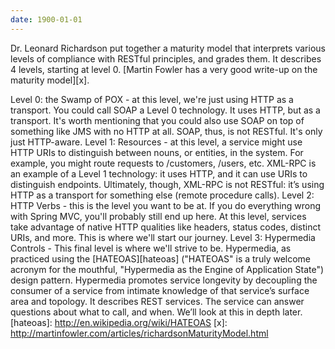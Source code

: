 ```yaml
---
date: 1900-01-01
---
```



Dr. Leonard Richardson put together a maturity model that interprets various levels of compliance with RESTful principles, and grades them. It describes 4 levels, starting at level 0. [Martin Fowler has a very good write-up on the maturity model][x].

Level 0: the Swamp of POX - at this level, we're just using HTTP as a transport. You could call SOAP a Level 0 technology. It uses HTTP, but as a transport. It's worth mentioning that you could also use SOAP on top of something like JMS with no HTTP at all. SOAP, thus, is not RESTful. It's only just HTTP-aware.
Level 1: Resources - at this level, a service might use HTTP URIs to distinguish between nouns, or entities, in the system. For example, you might route requests to /customers, /users, etc. XML-RPC is an example of a Level 1 technology: it uses HTTP, and it can use URIs to distinguish endpoints. Ultimately, though, XML-RPC is not RESTful: it’s using HTTP as a transport for something else (remote procedure calls).
Level 2: HTTP Verbs - this is the level you want to be at. If you do everything wrong with Spring MVC, you'll probably still end up here. At this level, services take advantage of native HTTP qualities like headers, status codes, distinct URIs, and more. This is where we'll start our journey.
Level 3: Hypermedia Controls - This final level is where we'll strive to be. Hypermedia, as practiced using the [HATEOAS][hateoas] ("HATEOAS" is a truly welcome acronym for the mouthful, "Hypermedia as the Engine of Application State") design pattern. Hypermedia promotes service longevity by decoupling the consumer of a service from intimate knowledge of that service’s surface area and topology. It describes REST services. The service can answer questions about what to call, and when. We’ll look at this in depth later.
[hateoas]: http://en.wikipedia.org/wiki/HATEOAS
[x]: http://martinfowler.com/articles/richardsonMaturityModel.html
